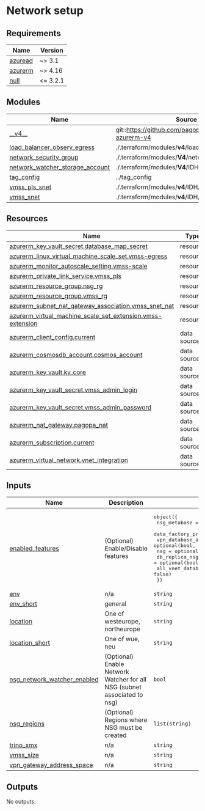 # Network setup

<!-- BEGIN_TF_DOCS -->
## Requirements

| Name | Version |
|------|---------|
| <a name="requirement_azuread"></a> [azuread](#requirement\_azuread) | ~> 3.1 |
| <a name="requirement_azurerm"></a> [azurerm](#requirement\_azurerm) | ~> 4.16 |
| <a name="requirement_null"></a> [null](#requirement\_null) | <= 3.2.1 |

## Modules

| Name | Source | Version |
|------|--------|---------|
| <a name="module___v4__"></a> [\_\_v4\_\_](#module\_\_\_v4\_\_) | git::https://github.com/pagopa/terraform-azurerm-v4 | 4a50ddb69cafbc09cf43cd317848a75d61f33050 |
| <a name="module_load_balancer_observ_egress"></a> [load\_balancer\_observ\_egress](#module\_load\_balancer\_observ\_egress) | ./.terraform/modules/__v4__/load_balancer | n/a |
| <a name="module_network_security_group"></a> [network\_security\_group](#module\_network\_security\_group) | ./.terraform/modules/__V4__/network_security_group | n/a |
| <a name="module_network_watcher_storage_account"></a> [network\_watcher\_storage\_account](#module\_network\_watcher\_storage\_account) | ./.terraform/modules/__V4__/IDH/storage_account | n/a |
| <a name="module_tag_config"></a> [tag\_config](#module\_tag\_config) | ../tag_config | n/a |
| <a name="module_vmss_pls_snet"></a> [vmss\_pls\_snet](#module\_vmss\_pls\_snet) | ./.terraform/modules/__v4__/IDH/subnet | n/a |
| <a name="module_vmss_snet"></a> [vmss\_snet](#module\_vmss\_snet) | ./.terraform/modules/__v4__/IDH/subnet | n/a |

## Resources

| Name | Type |
|------|------|
| [azurerm_key_vault_secret.database_map_secret](https://registry.terraform.io/providers/hashicorp/azurerm/latest/docs/resources/key_vault_secret) | resource |
| [azurerm_linux_virtual_machine_scale_set.vmss-egress](https://registry.terraform.io/providers/hashicorp/azurerm/latest/docs/resources/linux_virtual_machine_scale_set) | resource |
| [azurerm_monitor_autoscale_setting.vmss-scale](https://registry.terraform.io/providers/hashicorp/azurerm/latest/docs/resources/monitor_autoscale_setting) | resource |
| [azurerm_private_link_service.vmss_pls](https://registry.terraform.io/providers/hashicorp/azurerm/latest/docs/resources/private_link_service) | resource |
| [azurerm_resource_group.nsg_rg](https://registry.terraform.io/providers/hashicorp/azurerm/latest/docs/resources/resource_group) | resource |
| [azurerm_resource_group.vmss_rg](https://registry.terraform.io/providers/hashicorp/azurerm/latest/docs/resources/resource_group) | resource |
| [azurerm_subnet_nat_gateway_association.vmss_snet_nat](https://registry.terraform.io/providers/hashicorp/azurerm/latest/docs/resources/subnet_nat_gateway_association) | resource |
| [azurerm_virtual_machine_scale_set_extension.vmss-extension](https://registry.terraform.io/providers/hashicorp/azurerm/latest/docs/resources/virtual_machine_scale_set_extension) | resource |
| [azurerm_client_config.current](https://registry.terraform.io/providers/hashicorp/azurerm/latest/docs/data-sources/client_config) | data source |
| [azurerm_cosmosdb_account.cosmos_account](https://registry.terraform.io/providers/hashicorp/azurerm/latest/docs/data-sources/cosmosdb_account) | data source |
| [azurerm_key_vault.kv_core](https://registry.terraform.io/providers/hashicorp/azurerm/latest/docs/data-sources/key_vault) | data source |
| [azurerm_key_vault_secret.vmss_admin_login](https://registry.terraform.io/providers/hashicorp/azurerm/latest/docs/data-sources/key_vault_secret) | data source |
| [azurerm_key_vault_secret.vmss_admin_password](https://registry.terraform.io/providers/hashicorp/azurerm/latest/docs/data-sources/key_vault_secret) | data source |
| [azurerm_nat_gateway.pagopa_nat](https://registry.terraform.io/providers/hashicorp/azurerm/latest/docs/data-sources/nat_gateway) | data source |
| [azurerm_subscription.current](https://registry.terraform.io/providers/hashicorp/azurerm/latest/docs/data-sources/subscription) | data source |
| [azurerm_virtual_network.vnet_integration](https://registry.terraform.io/providers/hashicorp/azurerm/latest/docs/data-sources/virtual_network) | data source |

## Inputs

| Name | Description | Type | Default | Required |
|------|-------------|------|---------|:--------:|
| <a name="input_enabled_features"></a> [enabled\_features](#input\_enabled\_features) | (Optional) Enable/Disable features | <pre>object({<br/>    nsg_metabase             = optional(bool, false)<br/>    data_factory_proxy       = optional(bool, false)<br/>    vpn_database_access      = optional(bool, true)<br/>    nsg                      = optional(bool, true)<br/>    db_replica_nsg           = optional(bool, false)<br/>    all_vnet_database_access = optional(bool, false)<br/>  })</pre> | <pre>{<br/>  "all_vnet_database_access": false,<br/>  "data_factory_proxy": false,<br/>  "db_replica_nsg": false,<br/>  "nsg": true,<br/>  "nsg_metabase": false,<br/>  "vpn_database_access": true<br/>}</pre> | no |
| <a name="input_env"></a> [env](#input\_env) | n/a | `string` | n/a | yes |
| <a name="input_env_short"></a> [env\_short](#input\_env\_short) | general | `string` | n/a | yes |
| <a name="input_location"></a> [location](#input\_location) | One of westeurope, northeurope | `string` | n/a | yes |
| <a name="input_location_short"></a> [location\_short](#input\_location\_short) | One of wue, neu | `string` | n/a | yes |
| <a name="input_nsg_network_watcher_enabled"></a> [nsg\_network\_watcher\_enabled](#input\_nsg\_network\_watcher\_enabled) | (Optional) Enable Network Watcher for all NSG (subnet associated to nsg) | `bool` | `false` | no |
| <a name="input_nsg_regions"></a> [nsg\_regions](#input\_nsg\_regions) | (Optional) Regions where NSG must be created | `list(string)` | <pre>[<br/>  "westeurope"<br/>]</pre> | no |
| <a name="input_trino_xmx"></a> [trino\_xmx](#input\_trino\_xmx) | n/a | `string` | `"4G"` | no |
| <a name="input_vmss_size"></a> [vmss\_size](#input\_vmss\_size) | n/a | `string` | `"Standard_D2ds_v5"` | no |
| <a name="input_vpn_gateway_address_space"></a> [vpn\_gateway\_address\_space](#input\_vpn\_gateway\_address\_space) | n/a | `string` | `"172.16.1.0/24"` | no |

## Outputs

No outputs.
<!-- END_TF_DOCS -->
